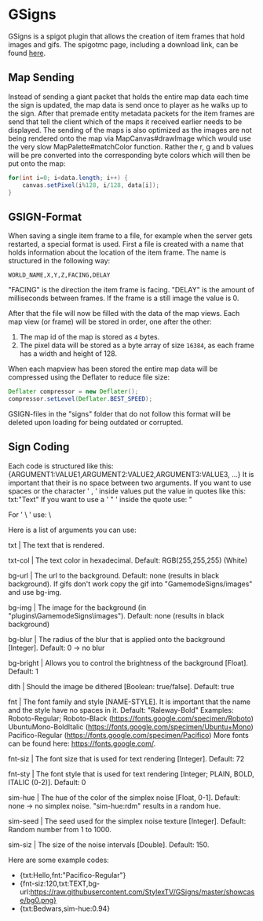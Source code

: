 # GSigns

GSigns is a spigot plugin that allows the creation of item frames that hold images and gifs.
The spigotmc page, including a download link, can be found [here](https://www.spigotmc.org/resources/g-signs-a-unique-map-signs-plugin-for-lobbies.73693/).

## Map Sending

Instead of sending a giant packet that holds the entire map data each time the sign is updated, the map data is send once to player as he walks up to the sign. After that premade entity metadata packets for the item frames are send that tell the client which of the maps it received earlier needs to be displayed.
The sending of the maps is also optimized as the images are not being rendered onto the map via MapCanvas#drawImage which would use the very slow MapPalette#matchColor function. Rather the r, g and b values will be pre converted into the corresponding byte colors which will then be put onto the map:
```java
for(int i=0; i<data.length; i++) {
	canvas.setPixel(i%128, i/128, data[i]);
}
```

## GSIGN-Format

When saving a single item frame to a file, for example when the server gets restarted, a special format is used.
First a file is created with a name that holds information about the location of the item frame. The name is structured in the following way:
```
WORLD_NAME,X,Y,Z,FACING,DELAY
```
"FACING" is the direction the item frame is facing.
"DELAY" is the amount of milliseconds between frames. If the frame is a still image the value is 0.

After that the file will now be filled with the data of the map views. Each map view (or frame) will be stored in order, one after the other:
1. The map id of the map is stored as `4` bytes.
1. The pixel data will be stored as a byte array of size `16384`, as each frame has a width and height of 128.

When each mapview has been stored the entire map data will be compressed using the Deflater to reduce file size:
```java
Deflater compressor = new Deflater();
compressor.setLevel(Deflater.BEST_SPEED);
```

GSIGN-files in the "signs" folder that do not follow this format will be deleted upon loading for being outdated or corrupted.


## Sign Coding

Each code is structured like this: {ARGUMENT1:VALUE1,ARGUMENT2:VALUE2,ARGUMENT3:VALUE3, ...}
It is important that their is no space between two arguments.
If you want to use spaces or the character ' , ' inside values put the value in quotes like this: txt:"Text"
If you want to use a ' " ' inside the quote use: \"

For ' \ ' use: \\


Here is a list of arguments you can use:

txt  | The text that is rendered.

txt-col  | The text color in hexadecimal. Default: RGB(255,255,255) (White)

bg-url  | The url to the background. Default: none (results in black background).
If gifs don't work copy the gif into "GamemodeSigns/images" and use bg-img.

bg-img  | The image for the background (in "plugins\GamemodeSigns\images").
Default: none (results in black background)

bg-blur  | The radius of the blur that is applied onto the background [Integer]. Default: 0 -> no blur

bg-bright  | Allows you to control the brightness of the background [Float]. Default: 1

dith  | Should the image be dithered [Boolean: true/false]. Default: true

fnt  | The font family and style [NAME-STYLE].
It is important that the name and the style have no spaces in it. Default: "Raleway-Bold"
Examples:
Roboto-Regular; Roboto-Black (https://fonts.google.com/specimen/Roboto)
UbuntuMono-BoldItalic (https://fonts.google.com/specimen/Ubuntu+Mono)
Pacifico-Regular (https://fonts.google.com/specimen/Pacifico)
More fonts can be found here: https://fonts.google.com/.

fnt-siz  | The font size that is used for text rendering [Integer]. Default: 72

fnt-sty  | The font style that is used for text rendering [Integer; PLAIN, BOLD, ITALIC (0-2)]. Default: 0

sim-hue  | The hue of the color of the simplex noise [Float, 0-1].
Default: none -> no simplex noise. "sim-hue:rdm" results in a random hue.

sim-seed  | The seed used for the simplex noise texture [Integer]. Default: Random number from 1 to 1000.

sim-siz  | The size of the noise intervals [Double]. Default: 150.

Here are some example codes:
- {txt:Hello,fnt:"Pacifico-Regular"}
- {fnt-siz:120,txt:TEXT,bg-url:https://raw.githubusercontent.com/StylexTV/GSigns/master/showcase/bg0.png}
- {txt:Bedwars,sim-hue:0.94}
